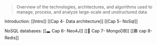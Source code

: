 >Overview of the technologies, architectures, and algorithms used to manage, process, and analyze large-scale and unstructured data

Introduction:
	[[Intro]]
	[[Cap 4- Data architecture]]
	[[Cap 5- NoSql]]

NoSQL databases:
	[[🕳️ Cap 6- Neo4J]]
	[[🍂 Cap 7- MongoDB]]
	[[🟥 cap 8- Redis]]